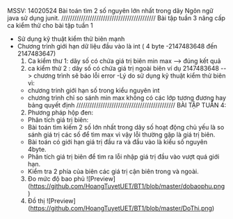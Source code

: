 MSSV: 14020524
Bài toán tìm 2 số nguyên lớn nhất trong dãy
Ngôn ngữ java sử dụng junit.
///////////////////////////////////////////
Bài tập tuần 3 nâng cấp ca kiểm thử cho bài tập tuần 1
   - Sử dụng kỹ thuật kiểm thử biên mạnh
   - Chương trình giới hạn dữ liệu đầu vào là int ( 4 byte -2147483648 đến 2147483647)
      1. Ca kiểm thư 1: dãy số có chứa giá trị biên min max  -->  đúng kết quả
      2. ca kiểm thử 2 : dãy số có chứa giá trị ngoài biên ví dụ 2147483648 --> chương trình sẽ báo lỗi error 
   -Lý do sử dụng kỹ thuật kiểm thử biên vì:
      + chương trinh giới hạn số trong kiểu nguyên int
      + chương trình chỉ so sánh min max không có các lớp tương đương hay bảng quyết định
/////////////////////////////////////////////
BÀI TẬP TUẦN 4:
      2. Phương pháp hộp đen:
      - Phân tích giá trị biên:
      + Bài toán tìm kiếm 2 số lớn nhất trong dãy số hoạt động chủ yếu là so sánh giá trị các số để tìm max vì vậy lỗi thường gặp là giá trị biên. 
      + Bài toán có giới hạn giá trị đầu ra và đầu vào là kiểu số nguyên 4byte.
      + Phân tích giá trị biên để tìm ra lỗi nhập giá trị đầu vào vượt quá giới hạn. 
      + Kiểm tra 2 phía của biên các giá trị cận biên trong và ngoài.
      3. Đo mức độ bao phủ
      ![Preview] (https://github.com/HoangTuyetUET/BT1/blob/master/dobaophu.png)
      4. Đồ thị
      ![Preview] (https://github.com/HoangTuyetUET/BT1/blob/master/DoThi.png)
